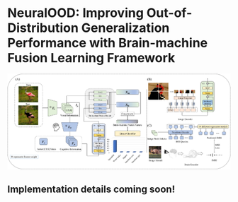 # NeuralOOD: Improving Out-of-Distribution Generalization Performance with Brain-machine Fusion Learning Framework

![](./Framework_new.jpg)

## Implementation details coming soon!